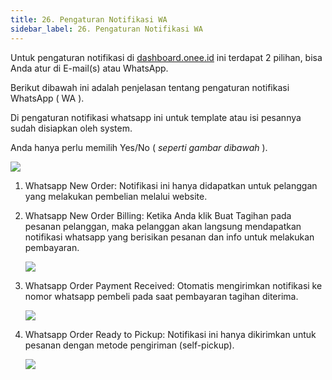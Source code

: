 ```yaml
---
title: 26. Pengaturan Notifikasi WA
sidebar_label: 26. Pengaturan Notifikasi WA
---
```

U﻿ntuk pengaturan notifikasi di [dashboard.onee.id](dashboard.onee.id) ini terdapat 2 pilihan, bisa Anda atur di E-mail(s) atau WhatsApp.

B﻿erikut dibawah ini adalah penjelasan tentang pengaturan notifikasi WhatsApp ( WA ). 

D﻿i pengaturan notifikasi whatsapp ini untuk template atau isi pesannya sudah disiapkan oleh system. 

Anda hanya perlu memilih Yes/No ( *seperti gambar dibawah* ).

![](/img/26.-pengaturan-notifikasi-wa.png)

1. W﻿hatsapp New Order: Notifikasi ini hanya didapatkan untuk pelanggan yang melakukan pembelian melalui website.
2. W﻿hatsapp New Order Billing: Ketika Anda klik Buat Tagihan pada pesanan pelanggan, maka pelanggan akan langsung mendapatkan notifikasi whatsapp yang berisikan pesanan dan info untuk melakukan pembayaran.

   ![](/img/26.-notif-wa-buat-tagihan.png)
3. W﻿hatsapp Order Payment Received: Otomatis mengirimkan notifikasi ke nomor whatsapp pembeli pada saat pembayaran tagihan diterima. 

   ![](/img/26.-notif-wa-pembayaran-diterima.png)
4. W﻿hatsapp Order Ready to Pickup: Notifikasi ini hanya dikirimkan untuk pesanan dengan metode pengiriman (self-pickup).

   ![](/img/26.-notif-wa-siap-untuk-dipickup-self-pickup-.png)